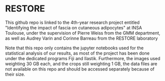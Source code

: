 # RESTORE

This github repo is linked to the 4th-year research project entitled "Identifying the impact of fascia on cutaneous adipocytes" at INSA Toulouse, under the supervision of Pierre Weiss from the GMM department, as well as Audrey Varin and Corinne Barreau from the RESTORE laboratory

Note that this repo only contains the jupyter notebooks used for the statistical analysis of our results, as most of the project has been done under the dedicated programs Fiji and Ilastik. Furthermore, the images used weighting 30 GB each, and the crops still weighting 1 GB, the data files are not available on this repo and should be accessed separately because of their size.
